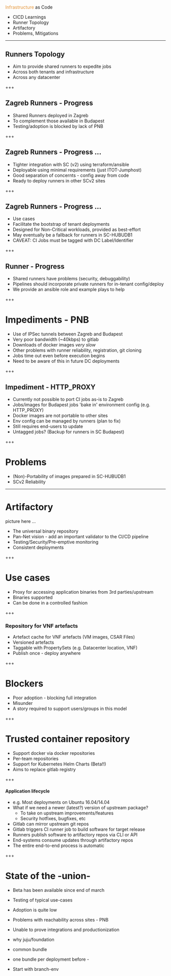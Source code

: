 # <span style="font-family:Helvetica Neue; font-weight:bold">
<span style="color:#e49436">Infrastructure</span> as Code</span>

* CICD Learnings
* Runner Topology
* Artifactory
* Problems, Mitigations

---

## Runners Topology

- Aim to provide shared runners to expedite jobs
- Across both tenants and infrastructure
- Across any datacenter

+++

## Zagreb Runners - Progress

- Shared Runners deployed in Zagreb
- To complement those available in Budapest
- Testing/adoption is blocked by lack of PNB

+++

## Zagreb Runners - Progress ...

- Tighter integration with SC (v2) using terraform/ansible
- Deployable using minimal requirements (just ITOT-Jumphost)
- Good separation of concernts - config away from code
- Ready to deploy runners in other SCv2 sites

+++

## Zagreb Runners - Progress ...

- Use cases
- Facilitate the bootstrap of tenant deployments
- Designed for Non-Critical workloads, provided as best-effort
- May eventually be a fallback for runners in SC-HUBUDB1
- CAVEAT: CI Jobs must be tagged with DC Label/Identifier

+++

## Runner - Progress

- Shared runners have problems (security, debuggability)
- Pipelines should incorporate private runners for in-tenant config/deploy
- We provide an ansible role and example plays to help

+++

# Impediments - PNB

- Use of IPSec tunnels between Zagreb and Budapest
- Very poor bandwidth (~40kbps) to gitlab
- Downloads of docker images _very slow_
- Other problems with runner reliability, registration, git cloning
- Jobs time out even before execution begins
- Need to be aware of this in future DC deployments

+++

## Impediment - HTTP_PROXY

- Currently not possible to port CI jobs as-is to Zagreb
- Jobs/images for Budapest jobs 'bake in' environment config (e.g. HTTP_PROXY)
- Docker images are not portable to other sites
- Env config can be managed by runners (plan to fix)
- Still requires end-users to update
- Untagged jobs? (Backup for runners in SC Budapest)

+++

# Problems

- (Non)-Portability of images prepared in SC-HUBUDB1
- SCv2 Reliability

---

# Artifactory

picture here ...

- The universal binary repository
- Pan-Net vision - add an important validator to the CI/CD pipeline
- Testing/Security/Pre-emptive monitoring
- Consistent deployments

+++

# Use cases

- Proxy for accessing application binaries from 3rd parties/upstream
- Binaries supported
- Can be done in a controlled fashion

+++

### Repository for VNF artefacts

- Artefact cache for VNF artefacts (VM images, CSAR Files)
- Versioned artefacts
- Taggable with PropertySets (e.g. Datacenter location, VNF)
- Publish once - deploy anywhere

+++

# Blockers

- Poor adoption - blocking full integration
- Misunder
- A story required to support users/groups in this model

+++

# Trusted container repository

- Support docker via docker repositories
- Per-team repositories
- Support for Kubernetes Helm Charts (Beta!!)
- Aims to replace gitlab registry

+++

#### Application lifecycle

- e.g. Most deployments on Ubuntu 16.04/14.04
- What if we need a newer (latest?) version of upstream package?
    - To take on upstream improvements/features
    - Security hotfixes, bugfixes, etc
- Gitlab can mirror upstream git repos
- Gitlab triggers CI runner job to build software for target release
- Runners publish software to artifactory repos via CLI or API
- End-systems consume updates through artifactory repos
- The entire end-to-end process is automatic

+++

# State of the -union-

- Beta has been available since end of march
- Testing of typical use-cases
- Adoption is quite low
- Problems with reachability across sites - PNB
- Unable to prove integrations and productionization



- why juju/foundation
- common bundle
- one bundle per deployment before -
- Start with branch-env
